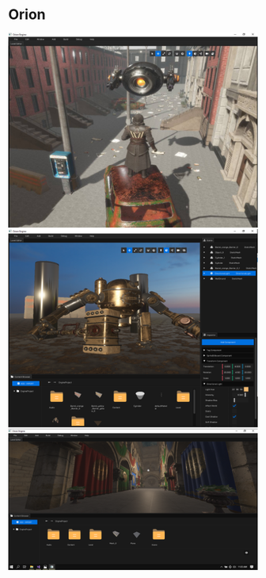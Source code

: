 # Orion
![Cascaded Shadow Map Demonstration](photo_2024-02-16_15-00-13.jpg)
![preview](1.png)
![preview](3.png)
